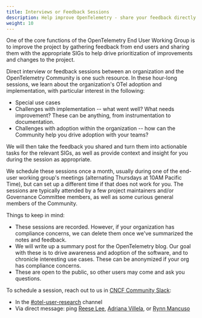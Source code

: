 ```yaml
---
title: Interviews or Feedback Sessions
description: Help improve OpenTelemetry - share your feedback directly with us!
weight: 10
---
```


One of the core functions of the OpenTelemetry End User Working Group is to
improve the project by gathering feedback from end users and sharing them with
the appropriate SIGs to help drive prioritization of improvements and changes to
the project.

Direct interview or feedback sessions between an organization and the
OpenTelemetry Community is one such resource. In these hour-long sessions, we
learn about the organization's OTel adoption and implementation, with particular
interest in the following:

- Special use cases
- Challenges with implementation -- what went well? What needs improvement?
  These can be anything, from instrumentation to documentation.
- Challenges with adoption within the organization -- how can the Community help
  you drive adoption with your teams?

We will then take the feedback you shared and turn them into actionable tasks
for the relevant SIGs, as well as provide context and insight for you during the
session as appropriate.

We schedule these sessions once a month, usually during one of the end-user
working group's meetings (alternating Thursdays at 10AM Pacific Time), but can
set up a different time if that does not work for you. The sessions are
typically attended by a few project maintainers and/or Governance Committee
members, as well as some curious general members of the Community.

Things to keep in mind:

- These sessions are recorded. However, if your organization has compliance
  concerns, we can delete them once we've summarized the notes and feedback.
- We will write up a summary post for the OpenTelemetry blog. Our goal with
  these is to drive awareness and adoption of the software, and to chronicle
  interesting use cases. These can be anonymized if your org has compliance
  concerns.
- These are open to the public, so other users may come and ask you questions.

To schedule a session, reach out to us in
[CNCF Community Slack](https://communityinviter.com/apps/cloud-native/cncf):

- In the
  [#otel-user-research](https://cloud-native.slack.com/archives/C01RT3MSWGZ)
  channel
- Via direct message: ping
  [Reese Lee](https://cloud-native.slack.com/team/U03UARAJ405),
  [Adriana Villela](https://cloud-native.slack.com/team/U02EUCBFK8A), or
  [Rynn Mancuso](https://cloud-native.slack.com/team/U03FU45JA1M)
